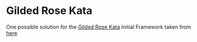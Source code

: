 Gilded Rose Kata
================
One possible solution for the [Gilded Rose Kata](http://craftsmanship.sv.cmu.edu/exercises/gilded-rose-kata "Gilded Rose Kata")
Initial Framework taken from [here](https://github.com/NotMyself/GildedRose#sthash.sBci7FvV.dpuf "here")